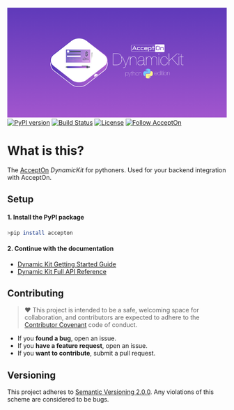 ![AcceptOn DynamicKit Python Edition](./docs/images/banner.png)
[![PyPI version](https://badge.fury.io/py/accepton.svg)](https://badge.fury.io/py/accepton)
[![Build Status](https://circleci.com/gh/accepton/accepton-python.svg?style=shield&circle-token=9a4878f9e5d7eb8ff1cbcfb863641772aa7e9005)](https://circleci.com/gh/accepton/accepton-python)
[![License](http://img.shields.io/badge/license-MIT-green.svg?style=flat)](https://github.com/accepton/accepton-python/blob/master/LICENSE)
[![Follow AcceptOn](https://img.shields.io/twitter/follow/acceptonhq.svg?style=social)](https://twitter.com/AcceptOnHQ)

# What is this?
The [AcceptOn](https://accepton.com) *DynamicKit* for pythoners.  Used for your backend integration with AcceptOn.

## Setup

#### 1. Install the PyPI package
```sh
>pip install accepton
```

#### 2. Continue with the documentation
  - [Dynamic Kit Getting Started Guide](http://developers.accepton.com/guides/dynamic_kit.html)
  - [Dynamic Kit Full API Reference](http://developers.accepton.com/guides/dynamic_kit_full_api.html)

## Contributing
> ♥ This project is intended to be a safe, welcoming space for collaboration, and contributors are expected to adhere to the [Contributor Covenant](http://contributor-covenant.org) code of conduct.

- If you **found a bug**, open an issue.
- If you **have a feature request**, open an issue.
- If you **want to contribute**, submit a pull request.

## Versioning
This project adheres to [Semantic Versioning 2.0.0](http://semver.org/spec/v2.0.0.html). Any violations of this scheme are considered to be bugs.
